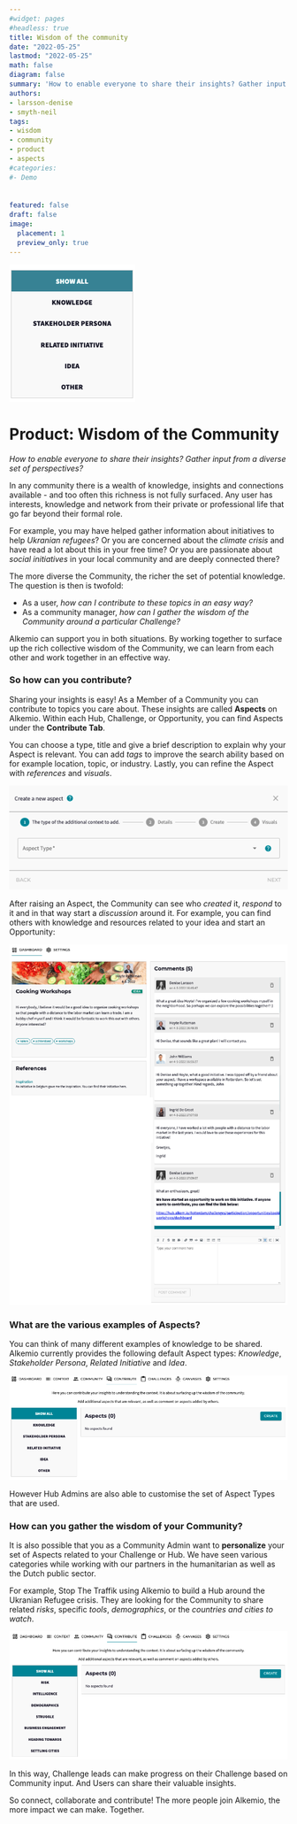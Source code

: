 ```yaml
---
#widget: pages
#headless: true
title: Wisdom of the community
date: "2022-05-25"
lastmod: "2022-05-25"
math: false
diagram: false
summary: 'How to enable everyone to share their insights? Gather input from a diverse set of perspectives?'
authors:
- larsson-denise
- smyth-neil
tags:
- wisdom 
- community
- product
- aspects
#categories:
#- Demo


featured: false
draft: false
image:
  placement: 1
  preview_only: true
---
```

![](./header.png)
# Product: Wisdom of the Community

_How to enable everyone to share their insights? Gather input from a diverse set of perspectives?_

In any community there is a wealth of knowledge, insights and connections available - and too often this richness is not fully surfaced. Any user has interests, knowledge and network from their private or professional life that go far beyond their formal role. 

For example, you may have helped gather information about initiatives to help *Ukranian refugees*? Or you are concerned about the *climate crisis* and have read a lot about this in your free time? Or you are passionate about *social initiatives* in your local community and are deeply connected there? 

The more diverse the Community, the richer the set of potential knowledge. The question is then is twofold: 
* As a user, _how can I contribute to these topics in an easy way?_
* As a community manager, _how can I gather the wisdom of the Community around a particular Challenge?_

Alkemio can support you in both situations. By working together to surface up the rich collective wisdom of the Community, we can learn from each other and work together in an effective way.

### So how can you contribute? 

Sharing your insights is easy! As a Member of a Community you can contribute to topics you care about. These insights are called **Aspects** on Alkemio. Within each Hub, Challenge, or Opportunity, you can find Aspects under the **Contribute Tab**.

You can choose a type, title and give a brief description to explain why your Aspect is relevant. You can add *tags* to improve the search ability based on for example location, topic, or industry. Lastly, you can refine the Aspect with *references* and *visuals*. 

![](./aspect-create.png)

After raising an Aspect, the Community can see who *created* it, *respond* to it and in that way start a *discussion* around it. For example, you can find others with knowledge and resources related to your idea and start an Opportunity:

![](./aspect-example.png)

### What are the various examples of Aspects? 

You can think of many different examples of knowledge to be shared. Alkemio currently provides the following default Aspect types: *Knowledge*, *Stakeholder Persona*, *Related Initiative* and *Idea*. 

![](./aspect-defaults.png)

However Hub Admins are also able to customise the set of Aspect Types that are used. 

### How can you gather the wisdom of your Community?

It is also possible that you as a Community Admin want to **personalize** your set of Aspects related to your Challenge or Hub. We have seen various categories while working with our partners in the humanitarian as well as the Dutch public sector. 

For example, Stop The Traffik using Alkemio to build a Hub around the Ukranian Refugee crisis. They are looking for the Community to share related *risks*, specific *tools*, *demographics*, or the *countries and cities to watch*.

![](./aspects-stt.png)

In this way, Challenge leads can make progress on their Challenge based on Community input. And Users can share their valuable insights. 

So connect, collaborate and contribute! The more people join Alkemio, the more impact we can make. Together. 